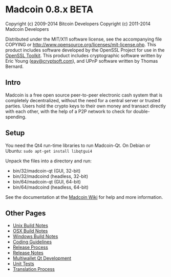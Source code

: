 Madcoin 0.8.x BETA
====================

Copyright (c) 2009-2014 Bitcoin Developers
Copyright (c) 2011-2014 Madcoin Developers

Distributed under the MIT/X11 software license, see the accompanying
file COPYING or http://www.opensource.org/licenses/mit-license.php.
This product includes software developed by the OpenSSL Project for use in the [OpenSSL Toolkit](http://www.openssl.org/). This product includes
cryptographic software written by Eric Young ([eay@cryptsoft.com](mailto:eay@cryptsoft.com)), and UPnP software written by Thomas Bernard.


Intro
---------------------
Madcoin is a free open source peer-to-peer electronic cash system that is
completely decentralized, without the need for a central server or trusted
parties.  Users hold the crypto keys to their own money and transact directly
with each other, with the help of a P2P network to check for double-spending.


Setup
---------------------
You need the Qt4 run-time libraries to run Madcoin-Qt. On Debian or Ubuntu:
	`sudo apt-get install libqtgui4`

Unpack the files into a directory and run:

- bin/32/madcoin-qt (GUI, 32-bit)
- bin/32/madcoind (headless, 32-bit)
- bin/64/madcoin-qt (GUI, 64-bit)
- bin/64/madcoind (headless, 64-bit)

See the documentation at the [Madcoin Wiki](http://madcoin.info)
for help and more information.


Other Pages
---------------------
- [Unix Build Notes](build-unix.md)
- [OSX Build Notes](build-osx.md)
- [Windows Build Notes](build-msw.md)
- [Coding Guidelines](coding.md)
- [Release Process](release-process.md)
- [Release Notes](release-notes.md)
- [Multiwallet Qt Development](multiwallet-qt.md)
- [Unit Tests](unit-tests.md)
- [Translation Process](translation_process.md)

